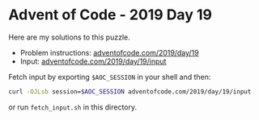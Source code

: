 # Advent of Code - 2019 Day 19
Here are my solutions to this puzzle.

* Problem instructions: [adventofcode.com/2019/day/19](https://adventofcode.com/2019/day/19)
* Input: [adventofcode.com/2019/day/19/input](https://adventofcode.com/2019/day/19/input)

Fetch input by exporting `$AOC_SESSION` in your shell and then:
```bash
curl -OJLsb session=$AOC_SESSION adventofcode.com/2019/day/19/input
```

or run `fetch_input.sh` in this directory.
